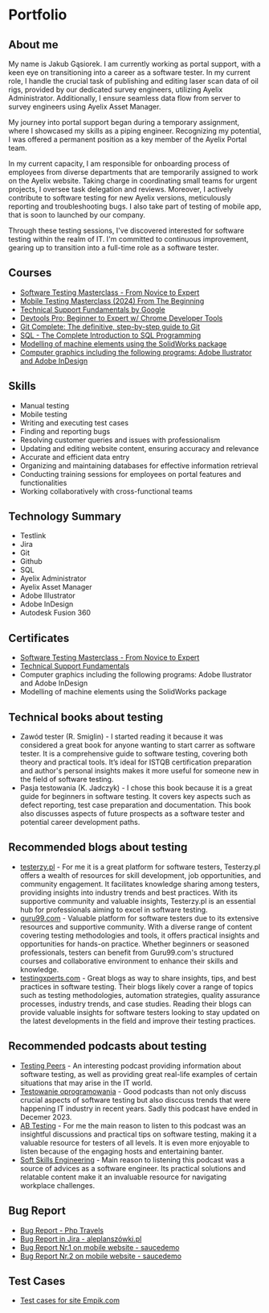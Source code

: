 ﻿# Portfolio
## About me

My name is Jakub Gąsiorek. I am currently working as portal support, with a keen eye on transitioning into a career as a software tester. In my current role, I handle the crucial task of publishing and editing laser scan data of oil rigs, provided by our dedicated survey engineers, utilizing Ayelix Administrator. Additionally, I ensure seamless data flow from server to survey engineers using Ayelix Asset Manager. 

My journey into portal support began during a temporary assignment, where I showcased my skills as a piping engineer. Recognizing my potential, I was offered a permanent position as a key member of the Ayelix Portal team. 

In my current capacity, I am responsible for onboarding process of employees from diverse departments that are temporarily assigned to work on the Ayelix website. Taking charge in coordinating small teams for urgent projects, I oversee task delegation and reviews. Moreover, I actively contribute to software testing for new Ayelix versions, meticulously reporting and troubleshooting bugs. I also take part of testing of mobile app, that is soon to launched by our company.

Through these testing sessions, I've discovered interested for software testing within the realm of IT. I'm committed to continuous improvement, gearing up to transition into a full-time role as a software tester. 

## Courses

-   [Software Testing Masterclass - From Novice to Expert](https://www.udemy.com/course/software-testing-masterclass-from-novice-to-expert/)
-   [Mobile Testing Masterclass (2024) From The Beginning](https://www.udemy.com/course/mobile-testing-masterclass-from-the-beginning)
-   [Technical Support Fundamentals by Google](https://www.coursera.org/learn/technical-support-fundamentals/home/info)
-   [Devtools Pro: Beginner to Expert w/ Chrome Developer Tools](https://www.udemy.com/course/master-google-chrome-developer-tools/)
-   [Git Complete: The definitive, step-by-step guide to Git](https://www.udemy.com/share/1013D83@4gHBsGEDXUBBBNfI_YXrC9Hy0zEMaH_qo_lg3z-oCJ7WqYSR_ys37J4LHteHLrs8/)
-   [SQL - The Complete Introduction to SQL Programming](https://www.udemy.com/course/sql-the-complete-introduction-to-sql-programming/)
-   [Modelling of machine elements using the SolidWorks package](https://szkolenia.agh.edu.pl/oferta-kursow-i-szkolen/oferta-zewnetrzna/modelowanie-3d-z-zastosowaniem-pakietu-solidworks)
-   [Computer graphics including the following programs: Adobe Ilustrator and Adobe InDesign](https://www.graffo.com.pl/kurs_illustrator_indesign/kurs_grafiki_indesign_illustrator_krakow.html)

  
## Skills

-   Manual testing
-   Mobile testing
-   Writing and executing test cases
-   Finding and reporting bugs
-   Resolving customer queries and issues with professionalism
-   Updating and editing website content, ensuring accuracy and relevance
-   Accurate and efficient data entry
-  Organizing and maintaining databases for effective information retrieval
-  Conducting training sessions for employees on portal features and functionalities
-  Working collaboratively with cross-functional teams

## Technology Summary

-   Testlink
-  Jira
-   Git
-  Github
-  SQL
-   Ayelix Administrator
-   Ayelix Asset Manager
-   Adobe Illustrator
-  Adobe InDesign
-   Autodesk Fusion 360

## Certificates

-   [Software Testing Masterclass - From Novice to Expert](https://drive.google.com/file/d/1sWujfShyDhjWoouS_BJY75NuNLejRNEU/view?usp=drive_link)
-   [Technical Support Fundamentals](https://drive.google.com/file/d/1u1AHtX-nqFlOEdSh8kZYOJ9ey31M0yxW/view?usp=drive_link)
-   Computer graphics including the following programs: Adobe Ilustrator and Adobe InDesign
-   Modelling of machine elements using the SolidWorks package

## Technical books about testing

-   Zawód tester (R. Smiglin) - I started reading it because it was considered a great book for anyone wanting to start carrer as software tester. It is a comprehensive guide to software testing, covering both theory and practical tools. It’s ideal for ISTQB certification preparation and author's personal insights makes it more useful for someone new in the field of software testing.
-  Pasja testowania (K. Jadczyk) - I chose this book because it is a great guide for beginners in software testing. It covers key aspects such as defect reporting, test case preparation and documentation. This book also discusses aspects of future prospects as a software tester and potential career development paths.
  
## Recommended blogs about testing

-   [testerzy.pl](https://testerzy.pl/) - For me it is a great platform for software testers, Testerzy.pl offers a wealth of resources for skill development, job opportunities, and community engagement. It facilitates knowledge sharing among testers, providing insights into industry trends and best practices. With its supportive community and valuable insights, Testerzy.pl is an essential hub for professionals aiming to excel in software testing.
-  [guru99.com](https://www.guru99.com/) - Valuable platform for software testers due to its extensive resources and supportive community. With a diverse range of content covering testing methodologies and tools, it offers practical insights and opportunities for hands-on practice. Whether beginners or seasoned professionals, testers can benefit from Guru99.com's structured courses and collaborative environment to enhance their skills and knowledge.
- [testingxperts.com](https://www.testingxperts.com/blog/) - Great blogs as way to share insights, tips, and best practices in software testing. Their blogs likely cover a range of topics such as testing methodologies, automation strategies, quality assurance processes, industry trends, and case studies. Reading their blogs can provide valuable insights for software testers looking to stay updated on the latest developments in the field and improve their testing practices.


## Recommended podcasts about testing

-   [Testing Peers](https://open.spotify.com/show/0C1qVfyy9UtCFMSaZARCHH?si=bd40151ee41b465e) - An interesting podcast providing information about software testing, as well as providing great real-life examples of certain situations that may arise in the IT world.
- [Testowanie oprogramowania](https://open.spotify.com/show/7jqDWVuJ7YSX4ep1a5tMMd?si=ffaf033714df4754) - Good podcasts than not only discuss crucial aspects of software testing but also disccuss trends that were happening IT industry in recent years. Sadly this podcast have ended in Decemer 2023.
-  [AB Testing](https://open.spotify.com/show/1CrWfV0KNH9HevtsFut1iI?si=85e12dd25e84478f) - For me the main reason to listen to this podcast was an insightful discussions and practical tips on software testing, making it a valuable resource for testers of all levels. It is even more enjoyable to listen because of the engaging hosts and entertaining banter.
-  [Soft Skills Engineering](https://open.spotify.com/show/59I1XnvAB9fQzSj9SIKCoI?si=ae4a6318ecc44364) - Main reason to listening this podcast was a source of advices as a software engineer. Its practical solutions and relatable content make it an invaluable resource for navigating workplace challenges.
  
## Bug Report
 - [Bug Report - Php Travels](https://drive.google.com/file/d/1AEJIyXruWQJxxRpvOvOQD9w-H9nPIkR3/view?usp=sharing)
 - [Bug Report in Jira - aleplanszówki.pl](https://drive.google.com/file/d/1ES7o01cSBxIW-XuWqO6LuRzW76nHjMDO/view?usp=sharing)
 - [Bug Report Nr.1 on mobile website - saucedemo](https://docs.google.com/document/d/1Xs77DtTJynnJlizKRuZmbQcBIiUhMoFFn60_InJ3Dn4/edit?usp=sharing)
 - [Bug Report Nr.2 on mobile website - saucedemo](https://docs.google.com/document/d/1LPP8pBx7BSBJ53_FZzEcwI3pPIGsE2tVJm-MFWTWK7g/edit?usp=sharing)

## Test Cases
 - [Test cases for site Empik.com](https://docs.google.com/spreadsheets/d/1htqXnBcWzpWbbtbctLwbPlB-LVWSqyYAG2FgqEffF0E/edit?usp=sharing)
